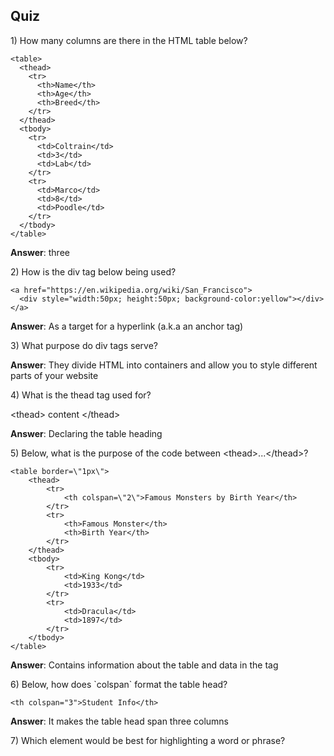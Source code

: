 ## Quiz

1\) How many columns are there in the HTML table below?

```
<table>
  <thead>
    <tr>
      <th>Name</th>
      <th>Age</th>
      <th>Breed</th>
    </tr>
  </thead>
  <tbody>
    <tr>
      <td>Coltrain</td>
      <td>3</td>
      <td>Lab</td>
    </tr>
    <tr>
      <td>Marco</td>
      <td>8</td>
      <td>Poodle</td>
    </tr>
  </tbody>
</table>
```

**Answer**: three

2\) How is the div tag below being used?

```
<a href="https://en.wikipedia.org/wiki/San_Francisco">
  <div style="width:50px; height:50px; background-color:yellow"></div>
</a>
```

**Answer**: As a target for a hyperlink \(a.k.a an anchor tag\)

3\) What purpose do div tags serve?

**Answer**: They divide HTML into containers and allow you to style different parts of your website

4\) What is the thead tag used for?

&lt;thead&gt; content &lt;\/thead&gt;

**Answer**: Declaring the table heading

5\) Below, what is the purpose of the code between &lt;thead&gt;...&lt;\/thead&gt;?

```
<table border=\"1px\">
    <thead>
        <tr>
            <th colspan=\"2\">Famous Monsters by Birth Year</th>
        </tr>
        <tr>
            <th>Famous Monster</th>
            <th>Birth Year</th>
        </tr>
    </thead>
    <tbody>
        <tr>
            <td>King Kong</td>
            <td>1933</td>
        </tr>
        <tr>
            <td>Dracula</td>
            <td>1897</td>
        </tr>
    </tbody>
</table>
```

**Answer**: Contains information about the table and data in the tag

6\) Below, how does \`colspan\` format the table head?

```
<th colspan="3">Student Info</th>
```

**Answer**: It makes the table head span three columns

7\) Which element would be best for highlighting a word or phrase?



